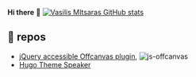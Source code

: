 **Hi there** 👋
[![Vasilis MItsaras GitHub stats](https://github-readme-stats.vercel.app/api?username=vmitsaras)](https://github.com/vmitsaras/github-readme-stats)

## 🔭 repos
* [jQuery accessible Offcanvas plugin](https://github.com/vmitsaras/js-offcanvas), ![js-offcanvas](https://img.shields.io/npm/dt/js-offcanvas.svg)
* [Hugo Theme Speaker](https://github.com/vmitsaras/hugo-theme-speaker)

<!--
**vmitsaras/vmitsaras** is a ✨ _special_ ✨ repository because its `README.md` (this file) appears on your GitHub profile.

Here are some ideas to get you started:

- 🔭 I’m currently working on ...
- 🌱 I’m currently learning ...
- 👯 I’m looking to collaborate on ...
- 🤔 I’m looking for help with ...
- 💬 Ask me about ...
- 📫 How to reach me: ...
- 😄 Pronouns: ...
- ⚡ Fun fact: ...
-->
